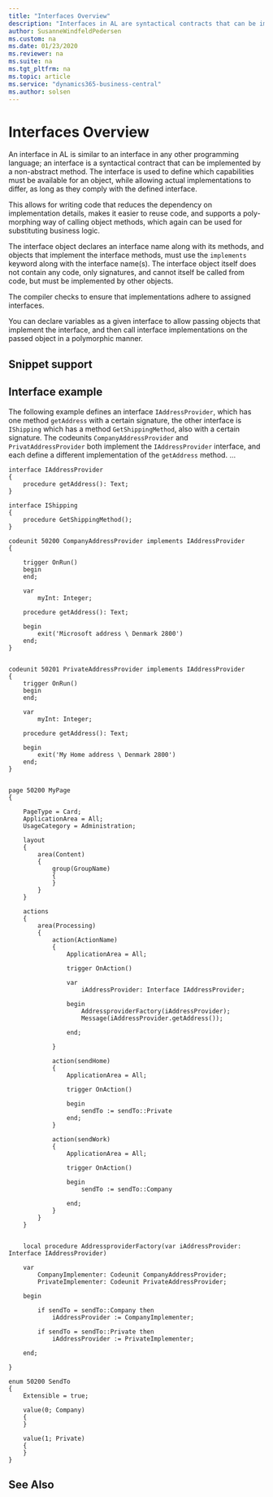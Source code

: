 ```yaml
---
title: "Interfaces Overview"
description: "Interfaces in AL are syntactical contracts that can be implemented by a non-abstract method."
author: SusanneWindfeldPedersen
ms.custom: na
ms.date: 01/23/2020
ms.reviewer: na
ms.suite: na
ms.tgt_pltfrm: na
ms.topic: article
ms.service: "dynamics365-business-central"
ms.author: solsen
---
```


# Interfaces Overview

An interface in AL is similar to an interface in any other programming language; an interface is a syntactical contract that can be implemented by a non-abstract method. The interface is used to define which capabilities must be available for an object, while allowing actual implementations to differ, as long as they comply with the defined interface.

This allows for writing code that reduces the dependency on implementation details, makes it easier to reuse code, and supports a poly-morphing way of calling object methods, which again can be used for substituting business logic.

The interface object declares an interface name along with its methods, and objects that implement the interface methods, must use the `implements` keyword along with the interface name(s). The interface object itself does not contain any code, only signatures, and cannot itself be called from code, but must be implemented by other objects.
 
The compiler checks to ensure that implementations adhere to assigned interfaces.

You can declare variables as a given interface to allow passing objects that implement the interface, and then call interface implementations on the passed object in a polymorphic manner.

## Snippet support

## Interface example

The following example defines an interface `IAddressProvider`, which has one method `getAddress` with a certain signature, the other interface is `IShipping` which has a method `GetShippingMethod`, also with a certain signature. The codeunits `CompanyAddressProvider` and `PrivatAddressProvider` both implement the `IAddressProvider` interface, and each define a different implementation of the `getAddress` method.
...

```
interface IAddressProvider 
{ 
    procedure getAddress(): Text; 
} 

interface IShipping 
{ 
    procedure GetShippingMethod(); 
} 

codeunit 50200 CompanyAddressProvider implements IAddressProvider 
{ 

    trigger OnRun() 
    begin 
    end; 

    var 
        myInt: Integer; 

    procedure getAddress(): Text; 

    begin 
        exit('Microsoft address \ Denmark 2800') 
    end; 
} 


codeunit 50201 PrivateAddressProvider implements IAddressProvider 
{ 
    trigger OnRun() 
    begin 
    end; 

    var 
        myInt: Integer; 

    procedure getAddress(): Text; 

    begin 
        exit('My Home address \ Denmark 2800') 
    end; 
} 


page 50200 MyPage
{

    PageType = Card;
    ApplicationArea = All;
    UsageCategory = Administration;

    layout
    {
        area(Content)
        {
            group(GroupName)
            {
            }
        }
    }

    actions
    {
        area(Processing)
        {
            action(ActionName)
            {
                ApplicationArea = All;

                trigger OnAction()

                var
                    iAddressProvider: Interface IAddressProvider;

                begin
                    AddressproviderFactory(iAddressProvider);
                    Message(iAddressProvider.getAddress());

                end;

            }

            action(sendHome)
            {
                ApplicationArea = All;

                trigger OnAction()

                begin
                    sendTo := sendTo::Private
                end;
            }

            action(sendWork)
            {
                ApplicationArea = All;

                trigger OnAction()

                begin
                    sendTo := sendTo::Company

                end;
            }
        }
    }


    local procedure AddressproviderFactory(var iAddressProvider: Interface IAddressProvider)

    var
        CompanyImplementer: Codeunit CompanyAddressProvider;
        PrivateImplementer: Codeunit PrivateAddressProvider;

    begin

        if sendTo = sendTo::Company then
            iAddressProvider := CompanyImplementer;

        if sendTo = sendTo::Private then
            iAddressProvider := PrivateImplementer;

    end;

}

enum 50200 SendTo
{
    Extensible = true;

    value(0; Company)
    {
    }

    value(1; Private)
    {
    }
}
```

## See Also